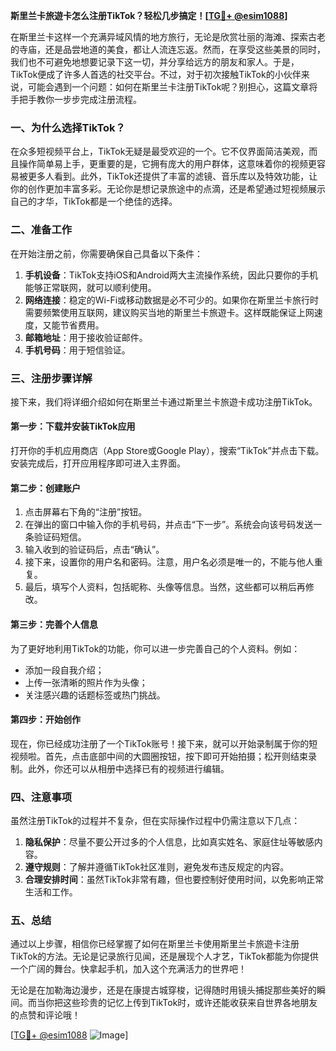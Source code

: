 **斯里兰卡旅遊卡怎么注册TikTok？轻松几步搞定！[[TG💪+ @esim1088](https://t.me/s/esim1088)]**

在斯里兰卡这样一个充满异域风情的地方旅行，无论是欣赏壮丽的海滩、探索古老的寺庙，还是品尝地道的美食，都让人流连忘返。然而，在享受这些美景的同时，我们也不可避免地想要记录下这一切，并分享给远方的朋友和家人。于是，TikTok便成了许多人首选的社交平台。不过，对于初次接触TikTok的小伙伴来说，可能会遇到一个问题：如何在斯里兰卡注册TikTok呢？别担心，这篇文章将手把手教你一步步完成注册流程。

### 一、为什么选择TikTok？

在众多短视频平台上，TikTok无疑是最受欢迎的一个。它不仅界面简洁美观，而且操作简单易上手，更重要的是，它拥有庞大的用户群体，这意味着你的视频更容易被更多人看到。此外，TikTok还提供了丰富的滤镜、音乐库以及特效功能，让你的创作更加丰富多彩。无论你是想记录旅途中的点滴，还是希望通过短视频展示自己的才华，TikTok都是一个绝佳的选择。

### 二、准备工作

在开始注册之前，你需要确保自己具备以下条件：

1. **手机设备**：TikTok支持iOS和Android两大主流操作系统，因此只要你的手机能够正常联网，就可以顺利使用。
2. **网络连接**：稳定的Wi-Fi或移动数据是必不可少的。如果你在斯里兰卡旅行时需要频繁使用互联网，建议购买当地的斯里兰卡旅遊卡。这样既能保证上网速度，又能节省费用。
3. **邮箱地址**：用于接收验证邮件。
4. **手机号码**：用于短信验证。

### 三、注册步骤详解

接下来，我们将详细介绍如何在斯里兰卡通过斯里兰卡旅遊卡成功注册TikTok。

#### 第一步：下载并安装TikTok应用

打开你的手机应用商店（App Store或Google Play），搜索“TikTok”并点击下载。安装完成后，打开应用程序即可进入主界面。

#### 第二步：创建账户

1. 点击屏幕右下角的“注册”按钮。
2. 在弹出的窗口中输入你的手机号码，并点击“下一步”。系统会向该号码发送一条验证码短信。
3. 输入收到的验证码后，点击“确认”。
4. 接下来，设置你的用户名和密码。注意，用户名必须是唯一的，不能与他人重复。
5. 最后，填写个人资料，包括昵称、头像等信息。当然，这些都可以稍后再修改。

#### 第三步：完善个人信息

为了更好地利用TikTok的功能，你可以进一步完善自己的个人资料。例如：
- 添加一段自我介绍；
- 上传一张清晰的照片作为头像；
- 关注感兴趣的话题标签或热门挑战。

#### 第四步：开始创作

现在，你已经成功注册了一个TikTok账号！接下来，就可以开始录制属于你的短视频啦。首先，点击底部中间的大圆圈按钮，按下即可开始拍摄；松开则结束录制。此外，你还可以从相册中选择已有的视频进行编辑。

### 四、注意事项

虽然注册TikTok的过程并不复杂，但在实际操作过程中仍需注意以下几点：

1. **隐私保护**：尽量不要公开过多的个人信息，比如真实姓名、家庭住址等敏感内容。
2. **遵守规则**：了解并遵循TikTok社区准则，避免发布违反规定的内容。
3. **合理安排时间**：虽然TikTok非常有趣，但也要控制好使用时间，以免影响正常生活和工作。

### 五、总结

通过以上步骤，相信你已经掌握了如何在斯里兰卡使用斯里兰卡旅遊卡注册TikTok的方法。无论是记录旅行见闻，还是展现个人才艺，TikTok都能为你提供一个广阔的舞台。快拿起手机，加入这个充满活力的世界吧！

无论是在加勒海边漫步，还是在康提古城穿梭，记得随时用镜头捕捉那些美好的瞬间。而当你把这些珍贵的记忆上传到TikTok时，或许还能收获来自世界各地朋友的点赞和评论哦！

[[TG💪+ @esim1088](https://t.me/s/esim1088) ![Image](https://i.postimg.cc/4NQfJmqS/Snipaste-2025-05-13-00-14-12.png)]